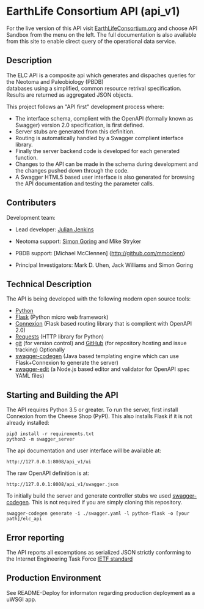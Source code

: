 # EarthLife Consortium API (api_v1)

For the live version of this API visit [EarthLifeConsortium.org](http://earthlifeconsortium.org) and choose API Sandbox
from the menu on the left. The full documentation is also available from this site to enable direct query of the operational data service.

## Description

The ELC API is a composite api which generates and dispaches queries for the Neotoma and Paleobiology (PBDB)  
databases using a simplified, common resource retrival specification. Results are returned as aggregated JSON objects.

This project follows an "API first" development process where:
* The interface schema, complient with the OpenAPI (formally known as Swagger) version 2.0 specification, is first defined.
* Server stubs are generated from this definition.
* Routing is automatically handled by a Swagger complient interface library.
* Finally the server backend code is developed for each generated function.
* Changes to the API can be made in the schema during development and the changes pushed down through the code.
* A Swagger HTML5 based user interface is also generated for browsing the API documentation and testing the parameter calls.


## Contributers

Development team:
* Lead developer: [Julian Jenkins](http://github.com/jpjenk)

* Neotoma support: [Simon Goring](http://github.com/SimonGoring) and Mike Stryker
* PBDB support: [Michael McClennen] (http://github.com/mmcclenn)

* Principal Investigators: Mark D. Uhen, Jack Williams and Simon Goring


## Technical Description

The API is being developed with the following modern open source tools:
* [Python](https://www.python.org)
* [Flask](http://flask.pocoo.org) (Python micro web framework)
* [Connexion](http://connexion.readthedocs.io/en/latest) (Flask based routing library that is complient with OpenAPI 2.0)
* [Requests](http://docs.python-requests.org) (HTTP library for Python)
* [git](https://git-scm.com) (for version control) and [GitHub](http://github.com) (for repository hosting and issue tracking)
Optionally
* [swagger-codegen](http://swagger.io/swagger-codegen) (Java based templating engine which can use Flask+Connexion to generate the server)
* [swagger-edit](https://github.com/swagger-api/swagger-editor) (a Node.js based editor and validator for OpenAPI spec YAML files)


## Starting and Building the API

The API requires Python 3.5 or greater. To run the server, first install Connexion from the Cheese Shop (PyPI). This also installs Flask if it is not already installed:
```
pip3 install -r requirements.txt
python3 -m swagger_server
```
The api documentation and user interface will be available at:
```
http://127.0.0.1:8008/api_v1/ui
```
The raw OpenAPI definition is at:

```
http://127.0.0.1:8008/api_v1/swagger.json
```
To initially build the server and generate controller stubs we used [swagger-codegen](http://swagger.io/swagger-codegen). This is not required if you are simply cloning this repository.
```
swagger-codegen generate -i ./swagger.yaml -l python-flask -o [your
path]/elc_api
```

## Error reporting

The API reports all excemptions as serialized JSON strictly conforming to the Internet Engineering Task Force [IETF standard](https://tools.ietf.org/html/draft-ietf-appsawg-http-problem-00)


## Production Environment

See README-Deploy for informaton regarding production deployment as a uWSGI app.
